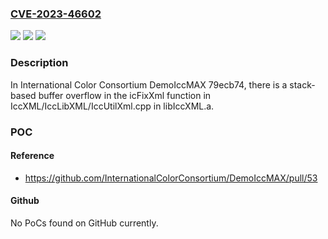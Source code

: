 ### [CVE-2023-46602](https://cve.mitre.org/cgi-bin/cvename.cgi?name=CVE-2023-46602)
![](https://img.shields.io/static/v1?label=Product&message=n%2Fa&color=blue)
![](https://img.shields.io/static/v1?label=Version&message=n%2Fa&color=blue)
![](https://img.shields.io/static/v1?label=Vulnerability&message=n%2Fa&color=brighgreen)

### Description

In International Color Consortium DemoIccMAX 79ecb74, there is a stack-based buffer overflow in the icFixXml function in IccXML/IccLibXML/IccUtilXml.cpp in libIccXML.a.

### POC

#### Reference
- https://github.com/InternationalColorConsortium/DemoIccMAX/pull/53

#### Github
No PoCs found on GitHub currently.

